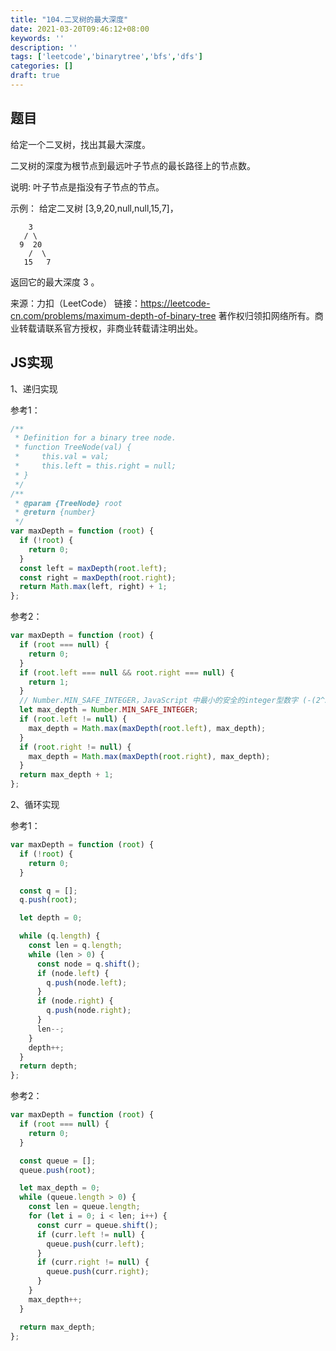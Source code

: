 ```yaml
---
title: "104.二叉树的最大深度"
date: 2021-03-20T09:46:12+08:00
keywords: ''
description: ''
tags: ['leetcode','binarytree','bfs','dfs']
categories: []
draft: true
---
```


## 题目

给定一个二叉树，找出其最大深度。

二叉树的深度为根节点到最远叶子节点的最长路径上的节点数。

说明: 叶子节点是指没有子节点的节点。

示例：
给定二叉树 [3,9,20,null,null,15,7]，
```
    3
   / \
  9  20
    /  \
   15   7
```
返回它的最大深度 3 。

来源：力扣（LeetCode）
链接：https://leetcode-cn.com/problems/maximum-depth-of-binary-tree
著作权归领扣网络所有。商业转载请联系官方授权，非商业转载请注明出处。

## JS实现

1、递归实现

参考1：
```javascript
/**
 * Definition for a binary tree node.
 * function TreeNode(val) {
 *     this.val = val;
 *     this.left = this.right = null;
 * }
 */
/**
 * @param {TreeNode} root
 * @return {number}
 */
var maxDepth = function (root) {
  if (!root) {
    return 0;
  }
  const left = maxDepth(root.left);
  const right = maxDepth(root.right);
  return Math.max(left, right) + 1;
};
```

参考2：
```javascript
var maxDepth = function (root) {
  if (root === null) {
    return 0;
  }
  if (root.left === null && root.right === null) {
    return 1;
  }
  // Number.MIN_SAFE_INTEGER，JavaScript 中最小的安全的integer型数字 (-(2^53 - 1)).
  let max_depth = Number.MIN_SAFE_INTEGER;
  if (root.left != null) {
    max_depth = Math.max(maxDepth(root.left), max_depth);
  }
  if (root.right != null) {
    max_depth = Math.max(maxDepth(root.right), max_depth);
  }
  return max_depth + 1;
};
```

2、循环实现 

参考1：
```javascript
var maxDepth = function (root) {
  if (!root) {
    return 0;
  }

  const q = [];
  q.push(root);

  let depth = 0;

  while (q.length) {
    const len = q.length;
    while (len > 0) {
      const node = q.shift();
      if (node.left) {
        q.push(node.left);
      }
      if (node.right) {
        q.push(node.right);
      }
      len--;
    }
    depth++;
  }
  return depth;
};
```

参考2：
```javascript
var maxDepth = function (root) {
  if (root === null) {
    return 0;
  }

  const queue = [];
  queue.push(root);

  let max_depth = 0;
  while (queue.length > 0) {
    const len = queue.length;
    for (let i = 0; i < len; i++) {
      const curr = queue.shift();
      if (curr.left != null) {
        queue.push(curr.left);
      }
      if (curr.right != null) {
        queue.push(curr.right);
      }
    }
    max_depth++;
  }

  return max_depth;
};
```

